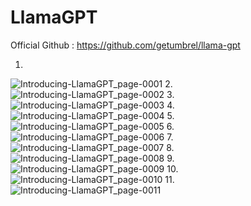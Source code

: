 # LlamaGPT

Official Github : https://github.com/getumbrel/llama-gpt

1.
![Introducing-LlamaGPT_page-0001](https://github.com/Rakib-data-scientist/LlamaGPT/assets/137823730/efe1c507-6d9e-4df4-bb64-75e5f51f1888)
2.
![Introducing-LlamaGPT_page-0002](https://github.com/Rakib-data-scientist/LlamaGPT/assets/137823730/023cf7bf-d08d-4418-a001-7ab0a624bb44)
3.
![Introducing-LlamaGPT_page-0003](https://github.com/Rakib-data-scientist/LlamaGPT/assets/137823730/417422b9-626e-476b-83a3-853f7611c3f8)
4.
![Introducing-LlamaGPT_page-0004](https://github.com/Rakib-data-scientist/LlamaGPT/assets/137823730/279babd6-bff8-4a03-9e05-516f21419d37)
5.
![Introducing-LlamaGPT_page-0005](https://github.com/Rakib-data-scientist/LlamaGPT/assets/137823730/c9c51e83-ce8c-403d-a3f0-5aaf1f290553)
6.
![Introducing-LlamaGPT_page-0006](https://github.com/Rakib-data-scientist/LlamaGPT/assets/137823730/accae434-d572-415e-9750-09da4c9c71b4)
7.
![Introducing-LlamaGPT_page-0007](https://github.com/Rakib-data-scientist/LlamaGPT/assets/137823730/71e44c9a-ad3c-4253-81cd-b2688264b257)
8.
![Introducing-LlamaGPT_page-0008](https://github.com/Rakib-data-scientist/LlamaGPT/assets/137823730/13e37e98-e363-47cf-a404-3a17c0426dc6)
9.
![Introducing-LlamaGPT_page-0009](https://github.com/Rakib-data-scientist/LlamaGPT/assets/137823730/8851de41-71c8-4b6d-858d-f87922824a06)
10.
![Introducing-LlamaGPT_page-0010](https://github.com/Rakib-data-scientist/LlamaGPT/assets/137823730/d53c1ca7-2a4e-4779-905e-36fe7552ce80)
11.
![Introducing-LlamaGPT_page-0011](https://github.com/Rakib-data-scientist/LlamaGPT/assets/137823730/5948df76-277b-4382-8af6-8ff57e773f59)



